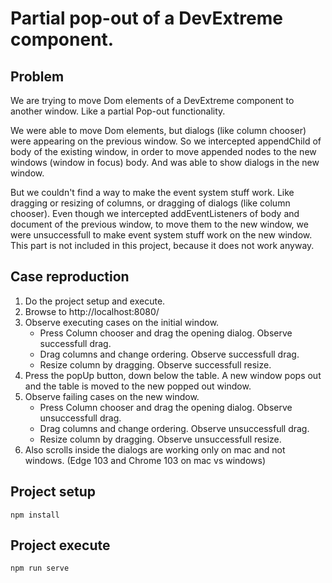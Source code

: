 # Partial pop-out of a DevExtreme component.

## Problem

We are trying to move Dom elements of a DevExtreme component to another window. Like a partial Pop-out functionality.

We were able to move Dom elements, but dialogs (like column chooser) were appearing on the previous window. So we intercepted appendChild of body of the existing window, in order to move appended nodes to the new windows (window in focus) body. And was able to show dialogs in the new window.

But we couldn't find a way to make the event system stuff work. Like dragging or resizing of columns, or dragging of dialogs (like column chooser). Even though we intercepted addEventListeners of body and document of the previous window, to move them to the new window, we were unsuccessfull to make event system stuff work on the new window. This part is not included in this project, because it does not work anyway.

## Case reproduction

1. Do the project setup and execute.
2. Browse to http://localhost:8080/
3. Observe executing cases on the initial window.
    * Press Column chooser and drag the opening dialog. Observe successfull drag.
    * Drag columns and change ordering. Observe successfull drag.
    * Resize column by dragging. Observe successfull resize.
4. Press the popUp button, down below the table. A new window pops out and the table is moved to the new popped out window.
5. Observe failing cases on the new window.
    * Press Column chooser and drag the opening dialog. Observe unsuccessfull drag.
    * Drag columns and change ordering. Observe unsuccessfull drag.
    * Resize column by dragging. Observe unsuccessfull resize.
6. Also scrolls inside the dialogs are working only on mac and not windows. (Edge 103 and Chrome 103 on mac vs windows)


## Project setup
```
npm install
```

## Project execute
```
npm run serve
```